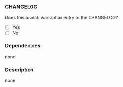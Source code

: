 ### CHANGELOG

Does this branch warrant an entry to the CHANGELOG?

- [ ] Yes
- [ ] No

### Dependencies

<!-- Replace line with PRs which this PR depends if any --> none

### Description

<!-- Describe your changes textually and/or pictorially if necessary --> none
